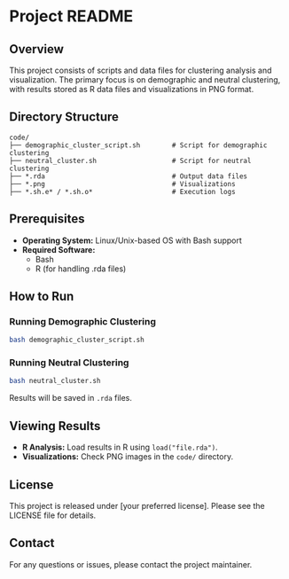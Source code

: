 # Project README

## Overview
This project consists of scripts and data files for clustering analysis and visualization. The primary focus is on demographic and neutral clustering, with results stored as R data files and visualizations in PNG format.

## Directory Structure
```
code/
├── demographic_cluster_script.sh        # Script for demographic clustering
├── neutral_cluster.sh                   # Script for neutral clustering
├── *.rda                                # Output data files
├── *.png                                # Visualizations
├── *.sh.e* / *.sh.o*                    # Execution logs
```

## Prerequisites
- **Operating System:** Linux/Unix-based OS with Bash support
- **Required Software:**
  - Bash
  - R (for handling .rda files)

## How to Run
### Running Demographic Clustering
```bash
bash demographic_cluster_script.sh
```
### Running Neutral Clustering
```bash
bash neutral_cluster.sh
```
Results will be saved in `.rda` files.

## Viewing Results
- **R Analysis:** Load results in R using `load("file.rda")`.
- **Visualizations:** Check PNG images in the `code/` directory.

## License
This project is released under [your preferred license]. Please see the LICENSE file for details.

## Contact
For any questions or issues, please contact the project maintainer.

